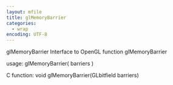 ```yaml
---
layout: mfile
title: glMemoryBarrier
categories:
  - wrap
encoding: UTF-8
---
```


glMemoryBarrier  Interface to OpenGL function glMemoryBarrier

usage:  glMemoryBarrier( barriers )

C function:  void glMemoryBarrier(GLbitfield barriers)